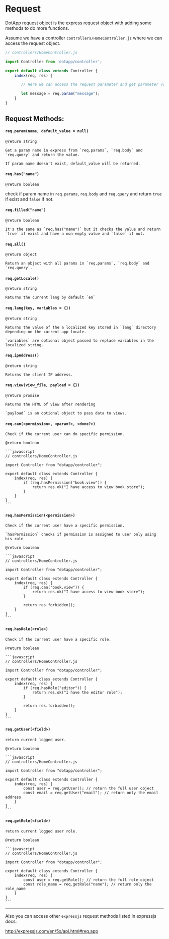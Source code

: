 # Request

DotApp request object is the express request object with adding some methods to do more functions.

Assume we have a controller `controllers/HomeController.js` where we can access the request object.

``` javascript
// controllers/HomeController.js

import Controller from 'dotapp/controller';

export default class extends Controller {
    index(req, res) {

       // Here we can access the request parameter and get parameter value from url

       let message = req.param("message");
    }
}
```

## Request Methods:

#### `req.param(name, default_value = null)`

    @return string

    Get a param name in express from `req.params`, `req.body` and `req.query` and return the value.

    If param name doesn't exist, default_value will be returned.

#### `req.has("name")`

    @return boolean

   check if param name in `req.params`, `req.body` and `req.query` and return `true` if exist and `false` if not.

#### `req.filled("name")`

    @return boolean

    It's the same as `req.has("name")` but it checks the value and return `true` if exist and have a non-empty value and `false` if not.

#### `req.all()`

    @return object

    Return an object with all params in `req.params`, `req.body` and `req.query`.

#### `req.getLocale()`

    @return string

    Returns the current lang by default `en`
    
#### `req.lang(key, variables = {})`

    @return string

    Returns the value of the a localized key stored in `lang` directory depending on the current app locale.

    `variables` are optional object passed to replace variables in the localized string.

#### `req.ipAddress()`

    @return string

    Returns the client IP address.


#### `req.view(view_file, payload = {})`

    @return promise

    Returns the HTML of view after rendering

    `payload` is an optional object to pass data to views.

#### `req.can(<permission>, <param?>, <done?>)`

    Check if the current user can do specific permission.

    @return boolean

    ```javascript
    // controllers/HomeController.js

    import Controller from "dotapp/controller";

    export default class extends Controller {
        index(req, res) {
            if (req.hasPermission("book.view")) {
                return res.ok("I have access to view book store");
            }
        }
    }
    ```

#### `req.hasPermission(<permission>)`

    Check if the current user have a specific permission.

    `hasPermission` checks if permission is assigned to user only using his role

    @return boolean

    ```javascript
    // controllers/HomeController.js

    import Controller from "dotapp/controller";

    export default class extends Controller {
        index(req, res) {
            if (req.can("book.view")) {
                return res.ok("I have access to view book store");
            }

            return res.forbidden();
        }
    }
    ```

#### `req.hasRole(<role>)`

    Check if the current user have a specific role.

    @return boolean

    ```javascript
    // controllers/HomeController.js

    import Controller from "dotapp/controller";

    export default class extends Controller {
        index(req, res) {
            if (req.hasRole("editor")) {
                return res.ok("I have the editor role");
            }

            return res.forbidden();
        }
    }
    ```

#### `req.getUser(<field>)`

    return current logged user.

    @return boolean

    ```javascript
    // controllers/HomeController.js

    import Controller from "dotapp/controller";

    export default class extends Controller {
        index(req, res) {
            const user = req.getUser(); // return the full user object
            const email = req.getUser("email"); // return only the email address
        }
    }
    ```

#### `req.getRole(<field>)`

    return current logged user role.

    @return boolean

    ```javascript
    // controllers/HomeController.js

    import Controller from "dotapp/controller";

    export default class extends Controller {
        index(req, res) {
            const user = req.getRole(); // return the full role object
            const role_name = req.getRole("name"); // return only the role_name
        }
    }
    ```


---

Also you can access other `expressjs` request methods listed in expressjs docs.

http://expressjs.com/en/5x/api.html#req.app
